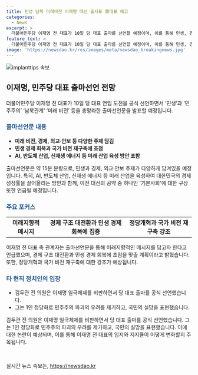 ```yaml
---
title: 민생 남북 미래비전 이재명 대선 출사표 黨대표 예고
categories:
  - News
excerpt: >
  더불어민주당 이재명 전 대표가 10일 당 대표 출마를 선언할 예정이며, 이를 통해 민생, 경제, 외교, 안보 등 다양한 주제를 다룬 출마선언문을 발표할 것으로 예상된다. AI, 반도체 산업, 신재생 에너지 등의 미래 산업을 중심으로 한국 경제 성장을 촉진하는 방안을 제시할 예정이다. 당 내부에서는 이 전 대표를 향한 비판도 제기되고 있으며, 민주당 김두관 전 의원 역시 당 대표 출마를 선언하며 이의를 제기하고 있다.
feature_text: >
  더불어민주당 이재명 전 대표가 10일 당 대표 출마를 선언할 예정이며, 이를 통해 민생, 경제, 외교, 안보 등 다양한 주제를 다룬 출마선언문을 발표할 것으로 예상된다. AI, 반도체 산업, 신재생 에너지 등의 미래 산업을 중심으로 한국 경제 성장을 촉진하는 방안을 제시할 예정이다. 당 내부에서는 이 전 대표를 향한 비판도 제기되고 있으며, 민주당 김두관 전 의원 역시 당 대표 출마를 선언하며 이의를 제기하고 있다.
image: 'https://newsdao.kr/res/images/meta/newsdao_breakingnews.jpg'
---
```


<p><img src="https://newsdao.kr/res/images/meta/newsdao_breakingnews.jpg" alt="implanttips 속보" /></p>

<h2 data-ke-size="size26">이재명, 민주당 대표 출마선언 전망</h2>

<p data-ke-size="size16">더불어민주당 이재명 전 대표가 10일 당 대표 연임 도전을 공식 선언하면서 ‘민생’과 ‘민주주의’ ‘남북관계’ ‘미래 비전’ 등을 총망라한 출마선언문을 발표할 예정입니다.</p>

<h3><b><span style="color: #1a5490;">출마선언문 내용</span></b></h3>

<ul>
  <li><b>미래 비전, 경제, 외교·안보 등 다양한 주제 담김</b></li>
  <li><b>민생 경제 회복과 국가 비전 재구축에 초점</b></li>
  <li><b>AI, 반도체 산업, 신재생 에너지 등 미래 산업 육성 방안 포함</b></li>
</ul>

<p data-ke-size="size16">출마선언문은 약 15분 분량으로, 민생과 경제, 외교·안보 주제가 다양하게 담겨있을 예정입니다. 특히, AI, 반도체 산업, 신재생 에너지 등 미래 산업을 육성하여 대한민국의 경제 성장률을 끌어올리는 방안과 함께, 이전 대선의 공약 중 하나인 '기본사회'에 대한 구상 또한 언급될 예정입니다.</p>

<h3><b><span style="color: #1a5490;">주요 포커스</span></b></h3>

<table>
  <tr>
    <td style="text-align: center; height: 17px;"><b>미래지향적 메시지</b></td>
    <td style="text-align: center; height: 17px;"><b>경제 구조 대전환과 민생 경제 회복에 집중</b></td>
    <td style="text-align: center; height: 17px;"><b>정당개혁과 국가 비전 재구축 강조</b></td>
  </tr>
</table>

<p data-ke-size="size16">이재명 전 대표 측 관계자는 출마선언문을 통해 미래지향적인 메시지를 담고자 한다고 언급했으며, 경제 구조 대전환과 민생 경제 회복에 초점을 맞출 계획이라고 밝혔습니다. 또한, 정당개혁과 국가 비전 재구축에 대한 강조가 예상됩니다.</p>

<h3><b><span style="color: #1a5490;">타 현직 정치인의 입장</span></b></h3>

<ul>
  <li>김두관 전 의원은 이재명 일극체제를 비판하면서 당 대표 출마를 공식 선언했습니다.</li>
  <li>그는 1인 정당화로 민주주의 파괴의 우려를 제기하고, 국민의 실망을 표현했습니다.</li>
</ul>

<p data-ke-size="size16">김두관 전 의원은 이재명 일극체제를 비판하면서 당 대표 출마를 공식 선언했습니다. 그는 1인 정당화로 민주주의 파괴의 우려를 제기하고, 국민의 실망을 표현했습니다. 이에 대한 논란이 예상되며, 이를 통해 이재명 전 대표의 입지와 지지율이 어떻게 변화할지 주목됩니다.</p>

<p data-ke-size="size16">&nbsp;</p>
실시간 뉴스 속보는, <a href="https://newsdao.kr" rel="dofollow">https://newsdao.kr</a>


